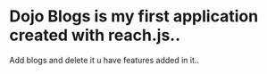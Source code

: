 # Dojo Blogs is my first application created with reach.js..
Add blogs and delete it u have features added in it..
